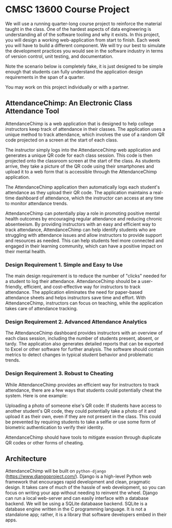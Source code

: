 # CMSC 13600 Course Project
We will use a running quarter-long course project to reinforce the material taught in the class. One of the hardest aspects of data engineering is understanding all of the software tooling and why it exists. In this project, you will design a working web-application from start to finish. Each week you will have to build a different component. We will try our best to simulate the development practices you would see in the software industry in terms of version control, unit testing, and documentation. 

Note the scenario below is completely fake, it is just designed to be simple enough that students can fully understand the application design requirements in the span of a quarter.

You may work on this project individually or with a partner.

## AttendanceChimp: An Electronic Class Attendance Tool
AttendanceChimp is a web application that is designed to help college instructors keep track of attendance in their classes. The application uses a unique method to track attendance, which involves the use of a random QR code projected on a screen at the start of each class.

The instructor simply logs into the AttendanceChimp web application and generates a unique QR code for each class session. This code is then projected onto the classroom screen at the start of the class. As students arrive, they take a picture of the QR code using their smartphones and upload it to a web form that is accessible through the AttendanceChimp application.

The AttendanceChimp application then automatically logs each student's attendance as they upload their QR code. The application maintains a real-time dashboard of attendance, which the instructor can access at any time to monitor attendance trends.

AttendanceChimp can potentially play a role in promoting positive mental health outcomes by encouraging regular attendance and reducing chronic absenteeism. By providing instructors with an easy and efficient way to track attendance, AttendanceChimp can help identify students who are struggling with attendance issues and allow instructors to provide support and resources as needed. This can help students feel more connected and engaged in their learning community, which can have a positive impact on their mental health.

### Design Requirement 1. Simple and Easy to Use
The main design requirement is to reduce the number of "clicks" needed for a student to log their attendance. AttendanceChimp should be a user-friendly, efficient, and cost-effective way for instructors to track attendance. The application eliminates the need for paper-based attendance sheets and helps instructors save time and effort. With AttendanceChimp, instructors can focus on teaching, while the application takes care of attendance tracking.

### Design Requirement 2. Advanced Attendance Analytics
The AttendanceChimp dashboard provides instructors with an overview of each class session, including the number of students present, absent, or tardy. The application also generates detailed reports that can be exported to Excel or other software for further analysis. The software should contain metrics to detect changes in typical student behavior and problematic trends.

### Design Requirement 3. Robust to Cheating
While AttendanceChimp provides an efficient way for instructors to track attendance, there are a few ways that students could potentially cheat the system. Here is one example:

Uploading a photo of someone else's QR code: If students have access to another student's QR code, they could potentially take a photo of it and upload it as their own, even if they are not present in the class. This could be prevented by requiring students to take a selfie or use some form of biometric authentication to verify their identity.

AttendanceChimp should have tools to mitigate evasion through duplicate QR codes or other forms of cheating.

## Architecture
AttendanceChimp will be built on `python-django` (https://www.djangoproject.com/). Django is a high-level Python web framework that encourages rapid development and clean, pragmatic design. It takes care of much of the hassle of web development, so you can focus on writing your app without needing to reinvent the wheel. Django can run a local web-server and can easily interface with a database backend. We will be using a SQLite databaase backend. SQLite is a database engine written in the C programming language. It is not a standalone app; rather, it is a library that software developers embed in their apps.
